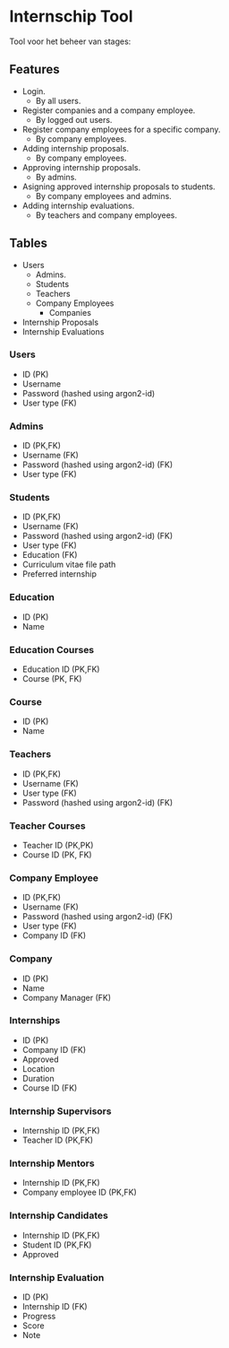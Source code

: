 # Internschip Tool

Tool voor het beheer van stages:

## Features

- Login.
  - By all users.
- Register companies and a company employee.
  - By logged out users.
- Register company employees for a specific company.
  - By company employees.
- Adding internship proposals.
  - By company employees.
- Approving internship proposals.
  - By admins.
- Asigning approved internship proposals to students.
  - By company employees and admins.
- Adding internship evaluations.
  - By teachers and company employees.

## Tables

- Users
  - Admins.
  - Students
  - Teachers
  - Company Employees
    - Companies
- Internship Proposals
- Internship Evaluations

### Users

- ID (PK)
- Username
- Password (hashed using argon2-id)
- User type (FK)

### Admins

- ID (PK,FK)
- Username (FK)
- Password (hashed using argon2-id) (FK)
- User type (FK)

### Students

- ID (PK,FK)
- Username (FK)
- Password (hashed using argon2-id) (FK)
- User type (FK)
- Education (FK)
- Curriculum vitae file path
- Preferred internship

### Education

- ID (PK)
- Name

### Education Courses
- Education ID (PK,FK)
- Course (PK, FK)

### Course

- ID (PK)
- Name

### Teachers

- ID (PK,FK)
- Username (FK)
- User type (FK)
- Password (hashed using argon2-id) (FK)

### Teacher Courses

- Teacher ID (PK,PK)
- Course ID (PK, FK)

### Company Employee

- ID (PK,FK)
- Username (FK)
- Password (hashed using argon2-id) (FK)
- User type (FK)
- Company ID (FK)

### Company

- ID (PK)
- Name
- Company Manager (FK)

### Internships

- ID (PK)
- Company ID (FK)
- Approved
- Location
- Duration
- Course ID (FK)

### Internship Supervisors

- Internship ID (PK,FK)
- Teacher ID (PK,FK)

### Internship Mentors

- Internship ID (PK,FK)
- Company employee ID (PK,FK)

### Internship Candidates

- Internship ID (PK,FK)
- Student ID (PK,FK)
- Approved

### Internship Evaluation

- ID (PK)
- Internship ID (FK)
- Progress
- Score
- Note

